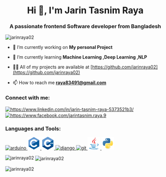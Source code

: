 <h1 align="center">Hi 👋, I'm Jarin Tasnim Raya</h1>
<h3 align="center">A passionate frontend Software developer from Bangladesh</h3>

<p align="left"> <img src="https://komarev.com/ghpvc/?username=jarinraya02&label=Profile%20views&color=0e75b6&style=flat" alt="jarinraya02" /> </p>

- 🔭 I’m currently working on **My personal Project**

- 🌱 I’m currently learning **Machine Learning ,Deep Learning ,NLP**

- 👨‍💻 All of my projects are available at [https://github.com/jarinraya02](https://github.com/jarinraya02)

- 📫 How to reach me **raya83491@gmail.com**

<h3 align="left">Connect with me:</h3>
<p align="left">
<a href="https://linkedin.com/in/https://www.linkedin.com/in/jarin-tasnim-raya-5373521b3/" target="blank"><img align="center" src="https://raw.githubusercontent.com/rahuldkjain/github-profile-readme-generator/master/src/images/icons/Social/linked-in-alt.svg" alt="https://www.linkedin.com/in/jarin-tasnim-raya-5373521b3/" height="30" width="40" /></a>
<a href="https://fb.com/https://www.facebook.com/jarintasnim.raya.9" target="blank"><img align="center" src="https://raw.githubusercontent.com/rahuldkjain/github-profile-readme-generator/master/src/images/icons/Social/facebook.svg" alt="https://www.facebook.com/jarintasnim.raya.9" height="30" width="40" /></a>
</p>

<h3 align="left">Languages and Tools:</h3>
<p align="left"> <a href="https://www.arduino.cc/" target="_blank" rel="noreferrer"> <img src="https://cdn.worldvectorlogo.com/logos/arduino-1.svg" alt="arduino" width="40" height="40"/> </a> <a href="https://www.cprogramming.com/" target="_blank" rel="noreferrer"> <img src="https://raw.githubusercontent.com/devicons/devicon/master/icons/c/c-original.svg" alt="c" width="40" height="40"/> </a> <a href="https://www.w3schools.com/cpp/" target="_blank" rel="noreferrer"> <img src="https://raw.githubusercontent.com/devicons/devicon/master/icons/cplusplus/cplusplus-original.svg" alt="cplusplus" width="40" height="40"/> </a> <a href="https://www.djangoproject.com/" target="_blank" rel="noreferrer"> <img src="https://cdn.worldvectorlogo.com/logos/django.svg" alt="django" width="40" height="40"/> </a> <a href="https://git-scm.com/" target="_blank" rel="noreferrer"> <img src="https://www.vectorlogo.zone/logos/git-scm/git-scm-icon.svg" alt="git" width="40" height="40"/> </a> <a href="https://www.java.com" target="_blank" rel="noreferrer"> <img src="https://raw.githubusercontent.com/devicons/devicon/master/icons/java/java-original.svg" alt="java" width="40" height="40"/> </a> <a href="https://www.python.org" target="_blank" rel="noreferrer"> <img src="https://raw.githubusercontent.com/devicons/devicon/master/icons/python/python-original.svg" alt="python" width="40" height="40"/> </a> </p>

<p><img align="left" src="https://github-readme-stats.vercel.app/api/top-langs?username=jarinraya02&show_icons=true&locale=en&layout=compact" alt="jarinraya02" /></p>

<p>&nbsp;<img align="center" src="https://github-readme-stats.vercel.app/api?username=jarinraya02&show_icons=true&locale=en" alt="jarinraya02" /></p>

<p><img align="center" src="https://github-readme-streak-stats.herokuapp.com/?user=jarinraya02&" alt="jarinraya02" /></p>
